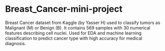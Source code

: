 # Breast_Cancer-mini-project
Breast Cancer dataset from Kaggle (by Yasser H) used to classify tumors as Malignant (M) or Benign (B). It contains 569 samples with 30 numerical features describing cell nuclei. Used for EDA and machine learning classification to predict cancer type with high accuracy for medical diagnosis.
